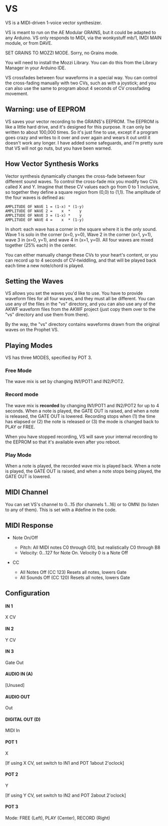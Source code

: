 # VS

VS is a MIDI-driven 1-voice vector synthesizer.

VS is meant to run on the AE Modular GRAINS, but it could be adapted to any Arduino. VS only responds to MIDI, via the wonkystuff mb/1, IMDI MAIN module, or from DAVE. 

SET GRAINS TO MOZZI MODE.  Sorry, no Grains mode.

You will need to install the Mozzi Library.  You can do this from the Library Manager in your Arduino IDE.

VS crossfades between four waveforms in a special way.  You can control the cross-fading manually with two CVs, such as with a joystick; and you can also use the same to program about 4 seconds of CV crossfading movement.

## Warning: use of EEPROM

VS saves your vector recording to the GRAINS's EEPROM.  The EEPROM is like a little hard drive, and it's designed for this purpose.  It can only be written to about 100,000 times.  So it's just fine to use, except if a program goes crazy and writes to it over and over again and wears it out until it doesn't work any longer.  I have added some safeguards, and I'm pretty sure that VS will not go nuts, but you have been warned.  

## How Vector Synthesis Works

Vector synthesis dynamically changes the cross-fade between four different sound waves. To control the cross-fade mix you modify two CVs called X and Y.  Imagine that these CV values each go from 0 to 1 inclusive, so together they define a square region from (0,0) to (1,1).  The amplitude of the four waves is defined as:

    AMPLITUDE OF WAVE 1 = (1-x) * (1-y)
    AMPLITUDE OF WAVE 2 =    x  *    y
    AMPLITUDE OF WAVE 3 = (1-x) *    y
    AMPLITUDE OF WAVE 4 =    x  * (1-y)

In short: each wave has a corner in the square where it is the only sound.  Wave 1 is solo in the corner (x=0, y=0), Wave 2 in the corner (x=1, y=1), wave 3 in (x=0, y=1), and wave 4 in (x=1, y=0).  All four waves are mixed together (25% each) in the center.  

You can either manually change these CVs to your heart's content, or you can record up to 4 seconds of CV-twiddling, and that will be played back each time a new note/chord is played.


## Setting the Waves

VS allows you set the waves you'd like to use.  You have to provide waveform files for all four waves, and they must all be different.  You can use any of the files in the "vs" directory, and you can also use any of the AKWF waveform files from the AKWF project  (just copy them over to the "vs" directory and use them from there).  

By the way, the "vs" directory contains waveforms drawn from the original waves on the Prophet VS.


## Playing Modes

VS has three MODES, specified by POT 3.

### Free Mode
The wave mix is set by changing IN1/POT1 and IN2/POT2.

### Record mode
The wave mix is **recorded** by changing IN1/POT1 and IN2/POT2 for up to 4 seconds. When a note is played, the GATE OUT is raised, and when a note is released, the GATE OUT is lowered.  Recording stops when (1) the time has elapsed or (2) the note is released or (3) the mode is changed back to PLAY or FREE.

When you have stopped recording, VS will save your internal recording to the EEPROM so that it's available even after you reboot.  

### Play Mode

When a note is played, the recorded wave mix is played back.  When a note is played, the GATE OUT is raised, and when a note stops being played, the GATE OUT is lowered.


## MIDI Channel

You can set VS's channel to 0...15 (for channels 1...16) or to OMNI (to listen to any of them). This is set with a #define in the code.



## MIDI Response

- Note On/Off
    - Pitch: All MIDI notes C0 through G10, but realistically C0 through B8 
    - Velocity: 0...127 for Note On.  Velocity 0 is a Note Off

- CC
    - All Notes Off (CC 123) Resets all notes, lowers Gate
    - All Sounds Off (CC 120) Resets all notes, lowers Gate



## Configuration

#### IN 1
X CV
#### IN 2
Y CV
#### IN 3
Gate Out
#### AUDIO IN (A)
[Unused]
#### AUDIO OUT
Out
#### DIGITAL OUT (D) 
MIDI In
#### POT 1
X

[If using X CV, set switch to IN1 and POT 1about 2'oclock]
#### POT 2
Y

[If using Y CV, set switch to IN2 and POT 2about 2'oclock]
#### POT 3
Mode: FREE (Left), PLAY (Center), RECORD (Right)
